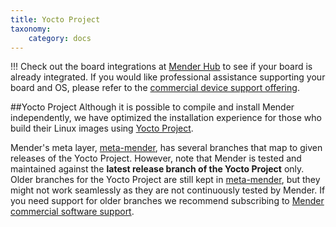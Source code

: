 ```yaml
---
title: Yocto Project
taxonomy:
    category: docs
---
```


!!! Check out the board integrations at [Mender Hub](https://hub.mender.io?target=_blank) to see if your board is already integrated. If you would like professional assistance supporting your board and OS, please refer to the [commercial device support offering](https://mender.io/support-and-services/board-integration?target=_blank).

##Yocto Project
Although it is possible to compile and install Mender independently, we have optimized the installation experience for those who build their Linux images using [Yocto Project](https://www.yoctoproject.org?target=_blank).

Mender's meta layer, [meta-mender](https://github.com/mendersoftware/meta-mender?target=_blank), has several branches that map to given releases of the Yocto Project. However, note that Mender is tested and maintained against the **latest release branch of the Yocto Project** only. Older branches for the Yocto Project are still kept in [meta-mender](https://github.com/mendersoftware/meta-mender?target=_blank), but they might not work seamlessly as they are not continuously tested by Mender. If you need support for older branches we recommend subscribing to [Mender commercial software support](https://mender.io/support-and-services/software-support?target=_blank).

